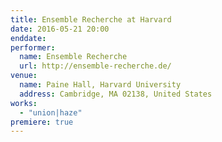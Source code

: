 ```yaml
---
title: Ensemble Recherche at Harvard
date: 2016-05-21 20:00
enddate:
performer:
  name: Ensemble Recherche
  url: http://ensemble-recherche.de/
venue:
  name: Paine Hall, Harvard University
  address: Cambridge, MA 02138, United States
works:
  - "union|haze"
premiere: true
---
```

